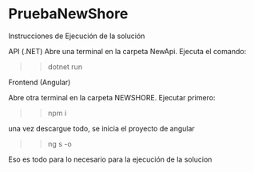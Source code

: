 # PruebaNewShore

Instrucciones de Ejecución de la solución


API (.NET)
Abre una terminal en la carpeta NewApi.
Ejecuta el comando:
 >> dotnet run


Frontend (Angular)

Abre otra terminal en la carpeta NEWSHORE.
Ejecutar primero:
 >> npm i

una vez descargue todo, se inicia el proyecto de angular
 
 >> ng s -o

Eso es todo para lo necesario para la ejecución de la solucion

